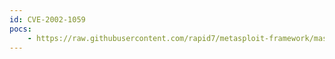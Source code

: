 ```yaml
---
id: CVE-2002-1059
pocs:
    - https://raw.githubusercontent.com/rapid7/metasploit-framework/master/modules/exploits/windows/ssh/securecrt_ssh1.rb
---
```

